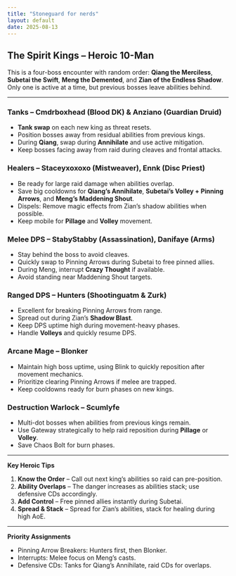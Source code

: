 ```yaml
---
title: "Stoneguard for nerds"
layout: default
date: 2025-08-13
---
```


## The Spirit Kings – Heroic 10-Man

This is a four-boss encounter with random order: **Qiang the Merciless**, **Subetai the Swift**, **Meng the Demented**, and **Zian of the Endless Shadow**. Only one is active at a time, but previous bosses leave abilities behind.

---

### Tanks – Cmdrboxhead (Blood DK) & Anziano (Guardian Druid)

* **Tank swap** on each new king as threat resets.
* Position bosses away from residual abilities from previous kings.
* During **Qiang**, swap during **Annihilate** and use active mitigation.
* Keep bosses facing away from raid during cleaves and frontal attacks.

### Healers – Staceyxoxoxo (Mistweaver), Ennk (Disc Priest)

* Be ready for large raid damage when abilities overlap.
* Save big cooldowns for **Qiang’s Annihilate**, **Subetai’s Volley + Pinning Arrows**, and **Meng’s Maddening Shout**.
* Dispels: Remove magic effects from Zian’s shadow abilities when possible.
* Keep mobile for **Pillage** and **Volley** movement.

### Melee DPS – StabyStabby (Assassination), Danifaye (Arms)

* Stay behind the boss to avoid cleaves.
* Quickly swap to Pinning Arrows during Subetai to free pinned allies.
* During Meng, interrupt **Crazy Thought** if available.
* Avoid standing near Maddening Shout targets.

### Ranged DPS – Hunters (Shootinguatm & Zurk)

* Excellent for breaking Pinning Arrows from range.
* Spread out during Zian’s **Shadow Blast**.
* Keep DPS uptime high during movement-heavy phases.
* Handle **Volleys** and quickly resume DPS.

### Arcane Mage – Blonker

* Maintain high boss uptime, using Blink to quickly reposition after movement mechanics.
* Prioritize clearing Pinning Arrows if melee are trapped.
* Keep cooldowns ready for burn phases on new kings.

### Destruction Warlock – Scumlyfe

* Multi-dot bosses when abilities from previous kings remain.
* Use Gateway strategically to help raid reposition during **Pillage** or **Volley**.
* Save Chaos Bolt for burn phases.

---

**Key Heroic Tips**

1. **Know the Order** – Call out next king’s abilities so raid can pre-position.
2. **Ability Overlaps** – The danger increases as abilities stack; use defensive CDs accordingly.
3. **Add Control** – Free pinned allies instantly during Subetai.
4. **Spread & Stack** – Spread for Zian’s abilities, stack for healing during high AoE.

---

**Priority Assignments**

* Pinning Arrow Breakers: Hunters first, then Blonker.
* Interrupts: Melee focus on Meng’s casts.
* Defensive CDs: Tanks for Qiang’s Annihilate, raid CDs for overlaps.

